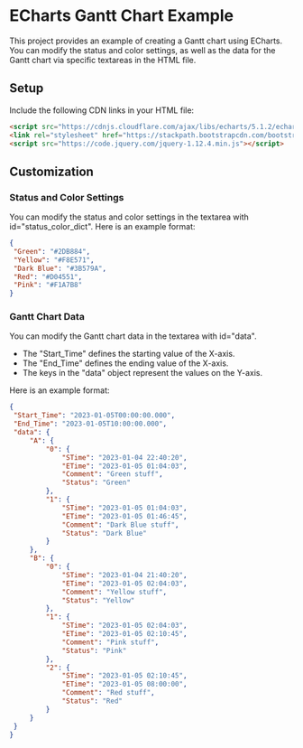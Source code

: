 # ECharts Gantt Chart Example
This project provides an example of creating a Gantt chart using ECharts. You can modify the status and color settings, as well as the data for the Gantt chart via specific textareas in the HTML file.

## Setup
Include the following CDN links in your HTML file:

   ```html
<script src="https://cdnjs.cloudflare.com/ajax/libs/echarts/5.1.2/echarts.min.js"></script>
<link rel="stylesheet" href="https://stackpath.bootstrapcdn.com/bootstrap/4.3.1/css/bootstrap.min.css">
<script src="https://code.jquery.com/jquery-1.12.4.min.js"></script>
   ```

## Customization
### Status and Color Settings
You can modify the status and color settings in the textarea with id="status_color_dict". Here is an example format:
   ```json
{
    "Green": "#2DB884",
    "Yellow": "#F8E571",
    "Dark Blue": "#3B579A",
    "Red": "#D04551",
    "Pink": "#F1A7B8"
}
   ```
### Gantt Chart Data
You can modify the Gantt chart data in the textarea with id="data". 
 * The "Start_Time" defines the starting value of the X-axis.
 * The "End_Time" defines the ending value of the X-axis.
 *  The keys in the "data" object represent the values on the Y-axis.
   
Here is an example format:
   ```json
{
    "Start_Time": "2023-01-05T00:00:00.000",
    "End_Time": "2023-01-05T10:00:00.000",
    "data": {
        "A": {
            "0": {
                "STime": "2023-01-04 22:40:20",
                "ETime": "2023-01-05 01:04:03",
                "Comment": "Green stuff",
                "Status": "Green"
            },
            "1": {
                "STime": "2023-01-05 01:04:03",
                "ETime": "2023-01-05 01:46:45",
                "Comment": "Dark Blue stuff",
                "Status": "Dark Blue"
            }
        },
        "B": {
            "0": {
                "STime": "2023-01-04 21:40:20",
                "ETime": "2023-01-05 02:04:03",
                "Comment": "Yellow stuff",
                "Status": "Yellow"
            },
            "1": {
                "STime": "2023-01-05 02:04:03",
                "ETime": "2023-01-05 02:10:45",
                "Comment": "Pink stuff",
                "Status": "Pink"
            },
            "2": {
                "STime": "2023-01-05 02:10:45",
                "ETime": "2023-01-05 08:00:00",
                "Comment": "Red stuff",
                "Status": "Red"
            }
        }
    }
}

   ```
